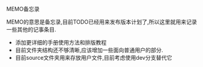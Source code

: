 MEMO备忘录

MEMO的意思是备忘录,目前TODO已经用来发布版本计划了,所以这里就用来记录一些其他的记事条目.

* 添加更详细的手册使用方法和排版教程
* 目前文件夹结构还不够清晰,应该增加一些面向普通用户的部分.
* 目前source文件夹用来存放用户文件,目前考虑使用dev分支替代它
